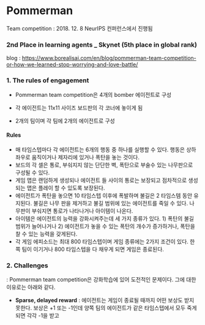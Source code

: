 # Pommerman

Team competition : 2018. 12. 8 NeurIPS 컨퍼런스에서 진행됨

### 2nd Place in learning agents _ Skynet (5th place in global rank)

blog : https://www.borealisai.com/en/blog/pommerman-team-competition-or-how-we-learned-stop-worrying-and-love-battle/



### 1. The rules of engagement

- Pommerman team competition은 4개의 bomber 에이전트로 구성

- 각 에이전트는 11x11 사이즈 보드판의 각 코너에 놓이게 됨
- 2개의 팀이며 각 팀에 2개의 에이전트로 구성



#### Rules

- 매 타임스텝마다 각 에이전트는 6개의 행동 중 하나를 실행할 수 있다. 행동은 상하좌우로 움직이거나 제자리에 있거나 폭탄을 놓는 것이다.
- 보드의 각 셀은 통로, 부숴지지 않는 단단한 벽, 폭탄으로 부술수 있는 나무판으로 구성될 수 있다.
- 게임 맵은 랜덤하게 생성되나 에이전트 들 사이의 통로는 보장되고 점차적으로 생성되는 맵은 플레이 할 수 있도록 보장된다.
- 에이전트가 폭탄을 놓으면 10 타임스텝 이후에 폭발하며 불길은 2 타임스템 동안 유지된다. 불길은 나무 판을 제거하고 불길 범위에 있는 에이전트를 죽일 수 있다. 나무판이 부숴지면 통로가 나타나거나 아이템이 나온다.
- 아이템은 에이전트의 능력을 강화시켜주는데 세 가지 종류가 있다. 1) 폭탄의 불길 범위가 늘어나거나 2) 에이전트가 놓을 수 있는 폭탄의 개수가 증가하거나, 폭탄을 찰 수 있는 능력을 갖게된다.
- 각 게임 에피소드는 최대 800 타임스텝이며 게임 종류에는 2가지 조건이 있다. 한 쪽 팀이 이기거나 800 타임스텝을 다 채우게 되면 게임은 종료된다.



### 2. Challenges

 : Pommerman team competition은 강화학습에 있어 도전적인 문제이다. 그에 대한 이유로는 아래와 같다.

- **Sparse, delayed reward** : 에이전트는 게임이 종료될 때까지 어떤 보상도 받지 못한다. 보상은 +1 또는 -1인데 양쪽 팀의 에이전트가 같은 타임스텝에서 모두 죽게 되면 각각 -1을 받고 